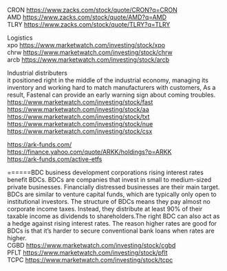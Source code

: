 



CRON   https://www.zacks.com/stock/quote/CRON?q=CRON    
AMD   https://www.zacks.com/stock/quote/AMD?q=AMD    
TLRY   https://www.zacks.com/stock/quote/TLRY?q=TLRY       


Logistics    
xpo  https://www.marketwatch.com/investing/stock/xpo      
chrw  https://www.marketwatch.com/investing/stock/chrw    
arcb  https://www.marketwatch.com/investing/stock/arcb       

Industrial distributers     
 it positioned right in the middle of the industrial economy, managing its inventory and working hard to match manufacturers with customers, As a result, Fastenal can provide an early warning sign about coming troubles.
https://www.marketwatch.com/investing/stock/fast      
https://www.marketwatch.com/investing/stock/aa      
https://www.marketwatch.com/investing/stock/txt   
https://www.marketwatch.com/investing/stock/nue     
https://www.marketwatch.com/investing/stock/csx   


https://ark-funds.com/  
https://finance.yahoo.com/quote/ARKK/holdings?p=ARKK   
https://ark-funds.com/active-etfs   
   
      
======BDC business development corporations
rising interest rates benefit BDCs. BDCs are companies that invest in small to medium-sized private businesses. Financially distressed businesses are their main target. BDCs are similar to venture capital funds, which are typically only open to institutional investors.
The structure of BDCs means they pay almost no corporate income taxes. Instead, they distribute at least 90% of their taxable income as dividends to shareholders.The right BDC can also act as a hedge against rising interest rates. The reason higher rates are good for BDCs is that it’s harder to secure conventional bank loans when rates are higher.    
 CGBD  https://www.marketwatch.com/investing/stock/cgbd       
 PFLT  https://www.marketwatch.com/investing/stock/pflt      
 TCPC  https://www.marketwatch.com/investing/stock/tcpc   
 
 
 

         

















